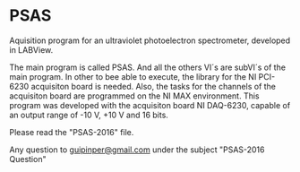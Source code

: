 # PSAS
Aquisition program for an ultraviolet photoelectron spectrometer, developed in LABView. 

The main program is called PSAS. And all the others VI´s are subVI´s of the main program. In other to bee able to execute, the library for the NI PCI-6230 acquisiton board is needed. Also, the tasks for the channels of the acquisiton board are programmed on the NI MAX environment. This program was developed with the acquisiton board NI DAQ-6230, capable of an output range of -10 V, +10 V and 16 bits.  

Please read the "PSAS-2016" file. 

Any question to guipinper@gmail.com under the subject "PSAS-2016 Question"
